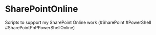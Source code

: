 # SharePointOnline
Scripts to support my SharePoint Online work (#SharePoint #PowerShell #SharePointPnPPowerShellOnline)
